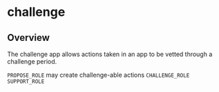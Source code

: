 # challenge

## Overview

The challenge app allows actions taken in an app to be vetted through a challenge period.

`PROPOSE_ROLE` may create challenge-able actions
`CHALLENGE_ROLE`
`SUPPORT_ROLE`
